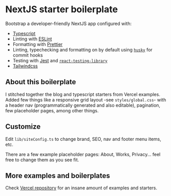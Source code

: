 # NextJS starter boilerplate

Bootstrap a developer-friendly NextJS app configured with:

- [Typescript](https://www.typescriptlang.org/)
- Linting with [ESLint](https://eslint.org/)
- Formatting with [Prettier](https://prettier.io/)
- Linting, typechecking and formatting on by default using [`husky`](https://github.com/typicode/husky) for commit hooks
- Testing with [Jest](https://jestjs.io/) and [`react-testing-library`](https://testing-library.com/docs/react-testing-library/intro)
- [Tailwindcss](https://tailwindcss.com/)

## About this boilerplate

I stitched together the blog and typescript starters from Vercel examples. Added few things like a responsive grid layout -see `styles/global.css`- with a header nav (programmatically generated and also editable), pagination, few placeholder pages, among other things.

## Customize

Edit `lib/siteConfig.ts` to change brand, SEO, nav and footer menu items, etc.

There are a few example placeholder pages: About, Works, Privacy... feel free to change them as you see fit.

## More examples and boilerplates

Check [Vercel repository](https://github.com/vercel/next.js/tree/canary/examples) for an insane amount of examples and starters.
